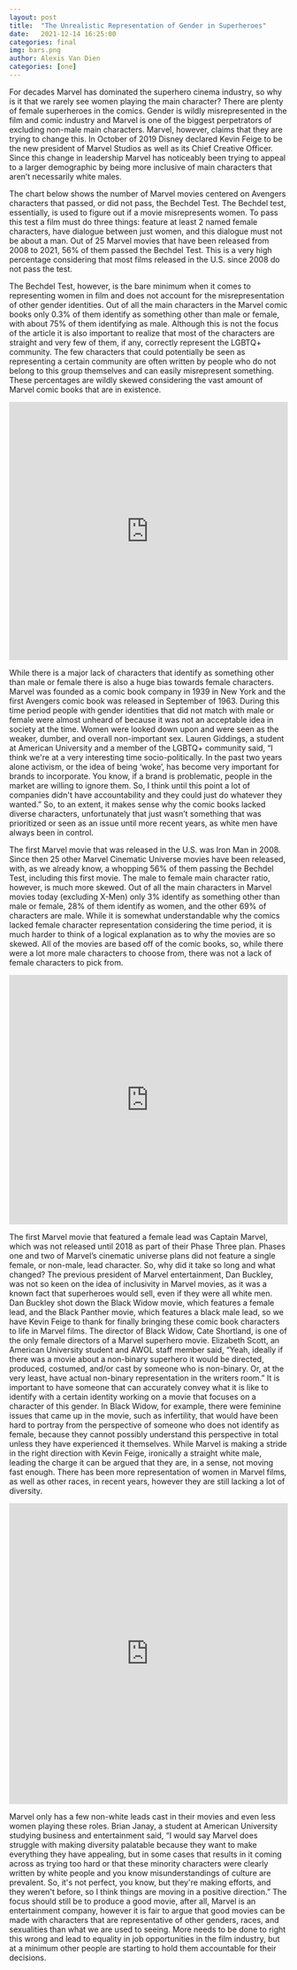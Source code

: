 ```yaml
---
layout: post
title:  "The Unrealistic Representation of Gender in Superheroes"
date:   2021-12-14 16:25:00
categories: final
img: bars.png
author: Alexis Van Dien
categories: [one]
---
```


For decades Marvel has dominated the superhero cinema industry, so why is it that we rarely see women playing the main character? There are plenty of female superheroes in the comics. Gender is wildly misrepresented in the film and comic industry and Marvel is one of the biggest perpetrators of excluding non-male main characters. Marvel, however, claims that they are trying to change this. In October of 2019 Disney declared Kevin Feige to be the new president of Marvel Studios as well as its Chief Creative Officer. Since this change in leadership Marvel has noticeably been trying to appeal to a larger demographic by being more inclusive of main characters that aren’t necessarily white males. 

The chart below shows the number of Marvel movies centered on Avengers characters that passed, or did not pass, the Bechdel Test. The Bechdel test, essentially, is used to figure out if a movie misrepresents women. To pass this test a film must do three things: feature at least 2 named female characters, have dialogue between just women, and this dialogue must not be about a man. Out of 25 Marvel movies that have been released from 2008 to 2021, 56% of them passed the Bechdel Test. This is a very high percentage considering that most films released in the U.S. since 2008 do not pass the test. 

The Bechdel Test, however, is the bare minimum when it comes to representing women in film and does not account for the misrepresentation of other gender identities. Out of all the main characters in the Marvel comic books only 0.3% of them identify as something other than male or female, with about 75% of them identifying as male. Although this is not the focus of the article it is also important to realize that most of the characters are straight and very few of them, if any, correctly represent the LGBTQ+ community. The few characters that could potentially be seen as representing a certain community are often written by people who do not belong to this group themselves and can easily misrepresent something. These percentages are wildly skewed considering the vast amount of Marvel comic books that are in existence. 

<iframe title="Marvel Characters" aria-label="Multiple Pies" id="datawrapper-chart-Cbnox" src="https://datawrapper.dwcdn.net/Cbnox/1/" scrolling="no" frameborder="0" style="width: 0; min-width: 100% !important; border: none;" height="467"></iframe><script type="text/javascript">!function(){"use strict";window.addEventListener("message",(function(e){if(void 0!==e.data["datawrapper-height"]){var t=document.querySelectorAll("iframe");for(var a in e.data["datawrapper-height"])for(var r=0;r<t.length;r++){if(t[r].contentWindow===e.source)t[r].style.height=e.data["datawrapper-height"][a]+"px"}}}))}();
</script>

While there is a major lack of characters that identify as something other than male or female there is also a huge bias towards female characters. Marvel was founded as a comic book company in 1939 in New York and the first Avengers comic book was released in September of 1963. During this time period people with gender identities that did not match with male or female were almost unheard of because it was not an acceptable idea in society at the time. Women were looked down upon and were seen as the weaker, dumber, and overall non-important sex. Lauren Giddings, a student at American University and a member of the LGBTQ+ community said, “I think we're at a very interesting time socio-politically. In the past two years alone activism, or the idea of being ‘woke’, has become very important for brands to incorporate. You know, if a brand is problematic, people in the market are willing to ignore them. So, I think until this point a lot of companies didn't have accountability and they could just do whatever they wanted.” So, to an extent, it makes sense why the comic books lacked diverse characters, unfortunately that just wasn’t something that was prioritized or seen as an issue until more recent years, as white men have always been in control.

The first Marvel movie that was released in the U.S. was Iron Man in 2008. Since then 25 other Marvel Cinematic Universe movies have been released, with, as we already know, a whopping 56% of them passing the Bechdel Test, including this first movie. The male to female main character ratio, however, is much more skewed. Out of all the main characters in Marvel movies today (excluding X-Men) only 3% identify as something other than male or female, 28% of them identify as women, and the other 69% of characters are male. While it is somewhat understandable why the comics lacked female character representation considering the time period, it is much harder to think of a logical explanation as to why the movies are so skewed. All of the movies are based off of the comic books, so, while there were a lot more male characters to choose from, there was not a lack of female characters to pick from. 

<iframe title="MCU Characters " aria-label="Split Bars" id="datawrapper-chart-HmCsi" src="https://datawrapper.dwcdn.net/HmCsi/2/" scrolling="no" frameborder="0" style="width: 0; min-width: 100% !important; border: none;" height="451"></iframe><script type="text/javascript">!function(){"use strict";window.addEventListener("message",(function(e){if(void 0!==e.data["datawrapper-height"]){var t=document.querySelectorAll("iframe");for(var a in e.data["datawrapper-height"])for(var r=0;r<t.length;r++){if(t[r].contentWindow===e.source)t[r].style.height=e.data["datawrapper-height"][a]+"px"}}}))}();
</script>

The first Marvel movie that featured a female lead was Captain Marvel, which was not released until 2018 as part of their Phase Three plan. Phases one and two of Marvel’s cinematic universe plans did not feature a single female, or non-male, lead character. So, why did it take so long and what changed? The previous president of Marvel entertainment, Dan Buckley, was not so keen on the idea of inclusivity in Marvel movies, as it was a known fact that superheroes would sell, even if they were all white men. Dan Buckley shot down the Black Widow movie, which features a female lead, and the Black Panther movie, which features a black male lead, so we have Kevin Feige to thank for finally bringing these comic book characters to life in Marvel films. The director of Black Widow, Cate Shortland, is one of the only female directors of a Marvel superhero movie. Elizabeth Scott, an American University student and AWOL staff member said, “Yeah, ideally if there was a movie about a non-binary superhero it would be directed, produced, costumed, and/or cast by someone who is non-binary. Or, at the very least, have actual non-binary representation in the writers room.” It is important to have someone that can accurately convey what it is like to identify with a certain identity working on a movie that focuses on a character of this gender. In Black Widow, for example, there were feminine issues that came up in the movie, such as infertility, that would have been hard to portray from the perspective of someone who does not identify as female, because they cannot possibly understand this perspective in total unless they have experienced it themselves. While Marvel is making a stride in the right direction with Kevin Feige, ironically a straight white male, leading the charge it can be argued that they are, in a sense, not moving fast enough. There has been more representation of women in Marvel films, as well as other races, in recent years, however they are still lacking a lot of diversity. 

<iframe title="Avengers Movies" aria-label="Grouped Column Chart" id="datawrapper-chart-B6GK5" src="https://datawrapper.dwcdn.net/B6GK5/1/" scrolling="no" frameborder="0" style="width: 0; min-width: 100% !important; border: none;" height="544"></iframe><script type="text/javascript">!function(){"use strict";window.addEventListener("message",(function(e){if(void 0!==e.data["datawrapper-height"]){var t=document.querySelectorAll("iframe");for(var a in e.data["datawrapper-height"])for(var r=0;r<t.length;r++){if(t[r].contentWindow===e.source)t[r].style.height=e.data["datawrapper-height"][a]+"px"}}}))}();
</script>

Marvel only has a few non-white leads cast in their movies and even less women playing these roles. Brian Janay, a student at American University studying business and entertainment said, “I would say Marvel does struggle with making diversity palatable because they want to make everything they have appealing, but in some cases that results in it coming across as trying too hard or that these minority characters were clearly written by white people and you know misunderstandings of culture are prevalent. So, it's not perfect, you know, but they're making efforts, and they weren't before, so I think things are moving in a positive direction.” The focus should still be to produce a good movie, after all, Marvel is an entertainment company, however it is fair to argue that good movies can be made with characters that are representative of other genders, races, and sexualities than what we are used to seeing. More needs to be done to right this wrong and lead to equality in job opportunities in the film industry, but at a minimum other people are starting to hold them accountable for their decisions. 
